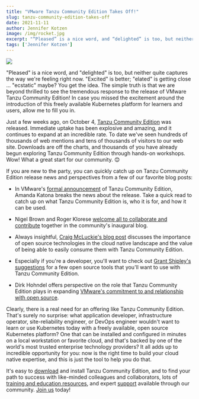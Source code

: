 ```yaml
---
title: "VMware Tanzu Community Edition Takes Off!"
slug: tanzu-community-edition-takes-off
date: 2021-11-11
author: Jennifer Kotzen
image: /img/rocket.jpg
excerpt: "“Pleased” is a nice word, and “delighted” is too, but neither quite captures the way we’re feeling right now. “Excited” is better; “elated” is getting close ... “ecstatic” maybe? You get the idea. The simple truth is that we are beyond thrilled to see the tremendous response to the release of VMware Tanzu Community Edition! In case you missed the excitement around the introduction of this freely available Kubernetes platform for learners and users, allow me to fill you in."
tags: ['Jennifer Kotzen']
---
```

![](/img/rocket.jpg)

"Pleased" is a nice word, and "delighted" is too, but neither quite
captures the way we're feeling right now. "Excited" is better; "elated"
is getting close \... "ecstatic" maybe? You get the idea. The simple
truth is that we are beyond thrilled to see the tremendous response to
the release of VMware Tanzu Community Edition! In case you missed the
excitement around the introduction of this freely available Kubernetes
platform for learners and users, allow me to fill you in.

Just a few weeks ago, on October 4, [Tanzu Community
Edition](http://www.tanzucommunityedition.io) was released.
Immediate uptake has been explosive and amazing, and it continues to
expand at an incredible rate. To date we've seen hundreds of thousands
of web mentions and tens of thousands of visitors to our web site.
Downloads are off the charts, and thousands of you have already begun
exploring Tanzu Community Edition through hands-on workshops. Wow! What
a great start for our community. 😊

If you are new to the party, you can quickly catch up on Tanzu Community
Edition release news and perspectives from a few of our favorite blog
posts:

- In VMware's [formal announcement](https://tanzu.vmware.com/content/blog/vmware-tanzu-community-edition-announcement) of Tanzu Community Edition, Amanda Katona breaks the news about the release. Take a quick read to catch up on what Tanzu Community Edition is, who it is for, and how it can be used.

- Nigel Brown and Roger Klorese [welcome all to collaborate and contribute](https://tanzucommunityedition.io/posts/community-is-our-middle-name-welcome/) together in the community's inaugural blog.

- Always insightful, [Craig McLuckie's blog post](https://tanzu.vmware.com/content/blog/vmware-tanzu-community-edition-kubernetes-cloud-native-ecosystem) discusses the importance of open source technologies in the cloud
native landscape and the value of being able to easily consume them with Tanzu Community Edition.

- Especially if you're a developer, you'll want to check out [Grant
 Shipley's suggestions](https://tanzu.vmware.com/developer/blog/expanding-the-developer-toolbox-with-vmware-tanzu-community-edition/) for a few open source tools that you'll want to use with Tanzu Community Edition.

- Dirk Hohndel offers perspective on the role that Tanzu Community Edition plays in expanding [VMware's commitment to and relationship with open source](https://blogs.vmware.com/opensource/2021/10/12/another-dimension-of-being-open/?utm_source=rss&utm_medium=rss&utm_campaign=another-dimension-of-being-open).

Clearly, there is a real need for an offering like Tanzu Community
Edition. That's surely no surprise: what application developer,
infrastructure operator, site-reliability engineer, or DevOps engineer
wouldn't want to learn or use Kubernetes today with a freely available,
open source Kubernetes platform? One that can be installed and
configured in minutes on a local workstation or favorite cloud, and
that's backed by one of the world's most trusted enterprise technology
providers? It all adds up to incredible opportunity for you: now is the
right time to build your cloud native expertise, and this is just the
tool to help you do that.

It's easy to [download](https://tanzucommunityedition.io/download/) and
install Tanzu Community Edition, and to find your path to success with
like-minded colleagues and collaborators, lots of [training and
education
resources](https://tanzucommunityedition.io/resources/),
and expert
[support](https://tanzucommunityedition.io/community/)
available through our community. [Join
us](http://www.tanzucommunityedition.io) today!
